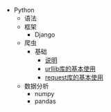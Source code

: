 - Python
  - 语法
  - 框架
    - Django
  - 爬虫
    - 基础
      - [说明](/04Python/03Spider/README.md)
      - [urllib库的基本使用](/04Python/03Spider/2.1urllib%E5%BA%93%E7%9A%84%E5%9F%BA%E6%9C%AC%E4%BD%BF%E7%94%A8.md)
      - [request库的基本使用](/04Python/03Spider/2.2request%E5%BA%93%E7%9A%84%E5%9F%BA%E6%9C%AC%E4%BD%BF%E7%94%A8.md)
  - 数据分析
    - numpy
    - pandas